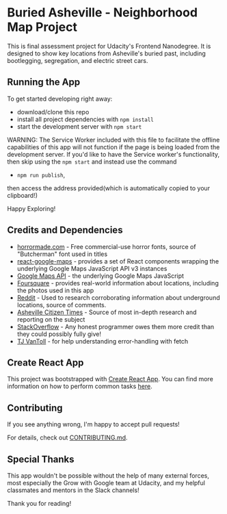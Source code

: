
# Buried Asheville - Neighborhood Map Project

This is final assessment project for Udacity's Frontend Nanodegree. It is designed to show key locations from Asheville's buried past, including bootlegging, segregation, and electric street cars.

## Running the App

To get started developing right away:

* download/clone this repo
* install all project dependencies with `npm install`
* start the development server with `npm start`

WARNING: The Service Worker included with this file to facilitate the offline capabilities of this app will not function if the page is being loaded from the development server. If you'd like to have the Service worker's functionality, then skip using the `npm start` and instead use the command

* `npm run publish`,

then access the address provided(which is automatically copied to your clipboard!)

Happy Exploring!

## Credits and Dependencies

* [horrormade.com](https://horrormade.com/2016/03/14/131-free-horror-fonts-you-can-use-anywhere/) - Free commercial-use horror fonts, source of "Butcherman" font used in titles
* [react-google-maps](https://github.com/tomchentw/react-google-maps) - provides a set of React components wrapping the underlying Google Maps JavaScript API v3 instances
* [Google Maps API](https://cloud.google.com/maps-platform/) - the underlying Google Maps JavaScript
* [Foursquare](http://foursquare.com) - provides real-world information about locations, including the photos used in this app
* [Reddit](http://www.reddit.com) - Used to research corroborating information about underground locations, source of comments.
* [Asheville Citizen Times](https://www.citizen-times.com/story/entertainment/2015/10/28/underground-asheville/74236848/) - Source of most in-depth research and reporting on the subject
* [StackOverflow](http://www.stackoverflow.com) - Any honest programmer owes them more credit than they could possibly fully give!
* [TJ VanToll](https://www.tjvantoll.com/2015/09/13/fetch-and-errors/) - for help understanding error-handling with fetch

## Create React App

This project was bootstrapped with [Create React App](https://github.com/facebookincubator/create-react-app). You can find more information on how to perform common tasks [here](https://github.com/facebookincubator/create-react-app/blob/master/packages/react-scripts/template/README.md).

## Contributing

If you see anything wrong, I'm happy to accept pull requests!

For details, check out [CONTRIBUTING.md](CONTRIBUTING.md).

## Special Thanks

This app wouldn't be possible without the help of many external forces, most especially the Grow with Google team at Udacity, and my helpful classmates and mentors in the Slack channels!

Thank you for reading!
